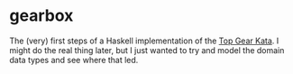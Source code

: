 # gearbox
The (very) first steps of a Haskell implementation of the [Top Gear Kata](https://github.com/wouterla/TopGearKata). I might do the real thing later, but I just wanted to try and model the domain data types and see where that led.
